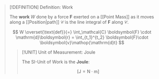 >[!DEFINITION] Definition: Work
>
>The **work** $W$ done by a force $\boldsymbol{F}$ exerted on a [[Point Mass]] as it moves along a [[Position|path]] $\mathcal{C}$ is the line integral of $\boldsymbol{F}$ along $\mathcal{C}$.
>
>$$
>W \overset{\text{def}}{=} \int_\mathcal{C} \boldsymbol{F} \cdot \mathrm{d}\boldsymbol{r} = \int_{t_1}^{t_2} \boldsymbol{F}\cdot \boldsymbol{v}\mathop{\mathrm{d}t}
>$$
>
>>[!UNIT] Unit of Measurement: Joule
>>
>>The SI-Unit of Work is the **Joule**:
>>
>>$$
>>\left[\mathrm{J} = \mathrm{N}\cdot\mathrm{m}\right]
>>$$
>>
>
